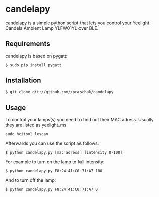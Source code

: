 # candelapy
candelapy is a simple python script that lets you control your Yeelight Candela Ambient Lamp YLFW01YL over BLE.

Requirements
------------

candelapy is based on pygatt:

    $ sudo pip install pygatt
    
Installation
------------

    $ git clone git://github.com//praschak/candelapy
    
Usage
-----

To control your lamps(s) you need to find out their MAC adress. Usually they are listed as yeelight_ms.

    sudo hcitool lescan

Afterwards you can use the script as follows:

    $ python candelapy.py [mac adress] [intensity 0-100]
    
For example to turn on the lamp to full intensity:

    $ python candelapy.py F8:24:41:C0:71:A7 100
    
And to turn off the lamp:

    $ python candelapy.py F8:24:41:C0:71:A7 0
    
